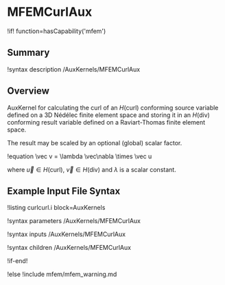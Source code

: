 # MFEMCurlAux

!if! function=hasCapability('mfem')

## Summary

!syntax description /AuxKernels/MFEMCurlAux

## Overview

AuxKernel for calculating the curl of an $H(\mathrm{curl})$ conforming source variable defined on a 3D Nédélec finite element
space and storing it in an $H(\mathrm{div})$ conforming result variable defined on a Raviart-Thomas finite element space.

The result may be scaled by an optional (global) scalar factor.

!equation
\vec v =  \lambda \vec\nabla \times \vec u

where $\vec u \in H(\mathrm{curl})$, $\vec v \in H(\mathrm{div})$ and $\lambda$ is a scalar constant.

## Example Input File Syntax

!listing curlcurl.i block=AuxKernels

!syntax parameters /AuxKernels/MFEMCurlAux

!syntax inputs /AuxKernels/MFEMCurlAux

!syntax children /AuxKernels/MFEMCurlAux

!if-end!

!else
!include mfem/mfem_warning.md
